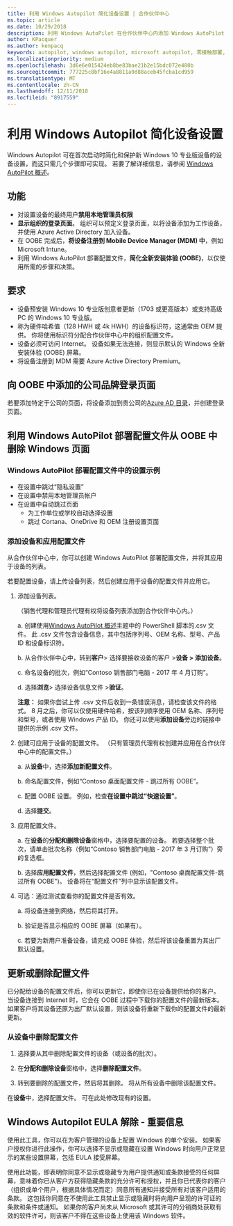 ```yaml
---
title: 利用 Windows Autopilot 简化设备设置 | 合作伙伴中心
ms.topic: article
ms.date: 10/29/2018
description: 利用 Windows AutoPilot 在合作伙伴中心内添加 Windows AutoPilot 部署配置文件以简化设备设置
author: KPacquer
ms.author: kenpacq
keywords: autopilot, windows autopilot, microsoft autopilot, 零接触部署, oobe, 登录屏幕
ms.localizationpriority: medium
ms.openlocfilehash: 3d6e6e015424eb8be83bae21b2e15bdc072e480b
ms.sourcegitcommit: 777225c8bf16e4a8811a9d88aceb45fcba1cd959
ms.translationtype: MT
ms.contentlocale: zh-CN
ms.lasthandoff: 12/11/2018
ms.locfileid: "8917559"
---
```

<!--Maggie, 12/7/18 - removed line telling indirect resellers to go through their indirect providers for autopilot stuff as per Bhavya Chopra in bug 19841770.-->

# <a name="simplify-device-setup-with-windows-autopilot"></a>利用 Windows Autopilot 简化设备设置 

Windows Autopilot 可在首次启动时简化和保护新 Windows 10 专业版设备的设备设置，而这只需几个步骤即可实现。 若要了解详细信息，请参阅 [Windows AutoPilot 概述](https://docs.microsoft.com/windows/deployment/windows-10-auto-pilot)。

## <a name="features"></a>功能

- 对设置设备的最终用户**禁用本地管理员权限**
- **显示组织的登录页面**。 组织可以预定义登录页面，以将设备添加为工作设备，并使用 Azure Active Directory 加入设备。
- 在 OOBE 完成后，**将设备注册到 Mobile Device Manager (MDM) 中**，例如 Microsoft Intune。
- 利用 Windows AutoPilot 部署配置文件，**简化全新安装体验 (OOBE)**，以仅使用所需的步骤和决策。

## <a name="requirements"></a>要求

- 设备预安装 Windows 10 专业版创意者更新（1703 或更高版本）或支持高级 PC 的 Windows 10 专业版。
- 称为硬件哈希值（128 HWH 或 4k HWH）的设备标识符，这通常由 OEM 提供。 你将使用标识符分配合作伙伴中心中的组织配置文件。
- 设备必须可访问 Internet。 设备如果无法连接，则显示默认的 Windows 全新安装体验 (OOBE) 屏幕。
- 将设备注册到 MDM 需要 Azure Active Directory Premium。

## <a name="add-company-branded-sign-in-pages-to-oobe"></a>向 OOBE 中添加的公司品牌登录页面

若要添加特定于公司的页面，将设备添加到贵公司的[Azure AD 目录](https://go.microsoft.com/fwlink/?linkid=848958)，并创建登录页面。

## <a name="remove-windows-pages-from-oobe-with-a-windows-autopilot-deployment-profile"></a>利用 Windows AutoPilot 部署配置文件从 OOBE 中删除 Windows 页面

### <a name="examples-of-settings-in-a-windows-autopilot-deployment-profile"></a>Windows AutoPilot 部署配置文件中的设置示例

- 在设置中跳过“隐私设置”
- 在设置中禁用本地管理员帐户
- 在设置中自动跳过页面
  - 为工作单位或学校自动选择设置
  - 跳过 Cortana、OneDrive 和 OEM 注册设置页面

### <a name="add-devices-and-apply-a-profile"></a>添加设备和应用配置文件

从合作伙伴中心中，你可以创建 Windows AutoPilot 部署配置文件，并将其应用于设备的列表。

若要配置设备，请上传设备列表，然后创建应用于设备的配置文件并应用它。

1.  添加设备列表。

    （销售代理和管理员代理有权将设备列表添加到合作伙伴中心内。）

    a. 创建使用[Windows AutoPilot 概述](https://docs.microsoft.com/windows/deployment/windows-10-auto-pilot)主题中的 PowerShell 脚本的.csv 文件。 此 .csv 文件包含设备信息，其中包括序列号、OEM 名称、型号、产品 ID 和设备标识符。 

    b. 从合作伙伴中心中，转到**客户**> 选择要接收设备的客户 >**设备 > 添加设备**。

    c. 命名设备的批次，例如“Contoso 销售部门电脑 - 2017 年 4 月订购”。 

    d. 选择**浏览**> 选择设备信息文件 >**验证**。

    **注意：** 如果你尝试上传 .csv 文件后收到一条错误消息，请检查该文件的格式。 8 月之后，你可以仅使用硬件哈希，按该列顺序使用 OEM 名称、序列号和型号，或者使用 Windows 产品 ID。 你还可以使用**添加设备**旁边的链接中提供的示例 .csv 文件。

2.  创建可应用于设备的配置文件。 （只有管理员代理有权创建并应用在合作伙伴中心中的配置文件。）

    a.  从**设备**中，选择**添加新配置文件**。

    b.  命名配置文件，例如“Contoso 桌面配置文件 - 跳过所有 OOBE”。

    c.  配置 OOBE 设置。 例如，检查**在设置中跳过“快速设置”**。

    d.  选择**提交**。

3.  应用配置文件。

    a.  在**设备**的**分配和删除设备**窗格中，选择要配置的设备。 若要选择整个批次，请单击批次名称（例如“Contoso 销售部门电脑 - 2017 年 3 月订购”）旁的复选框。

    b.  选择**应用配置文件**，然后选择配置文件 (例如，"Contoso 桌面配置文件-跳过所有 OOBE")。 设备将在“配置文件”列中显示该配置文件。

4.  可选：通过测试查看你的配置文件是否有效。

    a.  将设备连接到网络，然后将其打开。

    b.  验证是否显示相应的 OOBE 屏幕（如果有）。

    c.  若要为新用户准备设备，请完成 OOBE 体验，然后将该设备重置为其出厂默认设置。

## <a name="to-update-or-delete-a-profile"></a>更新或删除配置文件 

已分配给设备的配置文件后，你可以更新它，即使你已在设备提供给你的客户。 当设备连接到 Internet 时，它会在 OOBE 过程中下载你的配置文件的最新版本。 如果客户将其设备还原为出厂默认设置，则该设备将重新下载你的配置文件的最新更新。 

### <a name="remove-a-profile-from-a-device"></a>从设备中删除配置文件

1. 选择要从其中删除配置文件的设备（或设备的批次）。 

2. 在**分配和删除设备**窗格中，选择**删除配置文件**。

3. 转到要删除的配置文件，然后将其删除。 将从所有设备中删除该配置文件。

在**设备**中，选择配置文件。 可在此处修改现有的设置。

## <a name="windows-autopilot-eula-dismissal--important-information"></a>Windows Autopilot EULA 解除 - 重要信息

使用此工具，你可以在为客户管理的设备上配置 Windows 的单个安装。 如果客户授权你进行此操作，你可以选择不显示或隐藏在设置 Windows 时向用户正常显示的某些设置屏幕，包括 EULA 接受屏幕。 

使用此功能，即表明你同意不显示或隐藏专为用户提供通知或条款接受的任何屏幕，意味着你已从客户方获得隐藏条款的充分许可和授权，并且你已代表你的客户（组织或单个用户，根据具体情况而定）同意所有通知并接受所有对该客户适用的条款。 这包括你同意在不使用此工具禁止显示或隐藏时将向用户呈现的许可证的条款和条件或通知。 如果你的客户尚未从 Microsoft 或其许可的分销商处获取有效的软件许可，则该客户不得在这些设备上使用该 Windows 软件。